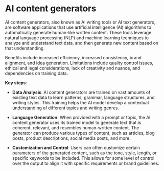 # AI content generators

AI content generators, also known as AI writing tools or AI text generators, are software applications that use artificial intelligence (AI) algorithms to automatically generate human-like written content. These tools leverage natural language processing (NLP) and machine learning techniques to analyze and understand text data, and then generate new content based on that understanding.

Benefits include increased efficiency, increased consistency, brand alignment, and idea generation. Limitations include quality control issues, ethical and legal considerations, lack of creativity and nuance, and dependencies on training data.

**Key steps**:

* **Data Analysis**: AI content generators are trained on vast amounts of existing text data to learn patterns, grammar, language structures, and writing styles. This training helps the AI model develop a contextual understanding of different topics and writing genres.

* **Language Generation**: When provided with a prompt or topic, the AI content generator uses its trained model to generate text that is coherent, relevant, and resembles human-written content. The generator can produce various types of content, such as articles, blog posts, product descriptions, social media posts, and more.

* **Customization and Control**: Users can often customize certain parameters of the generated content, such as the tone, style, length, or specific keywords to be included. This allows for some level of control over the output to align it with specific requirements or brand guidelines.

